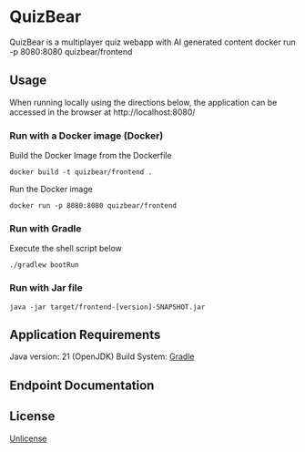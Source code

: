 # QuizBear
QuizBear is a multiplayer quiz webapp with AI generated content
docker run -p 8080:8080 quizbear/frontend

## Usage

When running locally using the directions below, the application can be accessed in the browser at http://localhost:8080/

### Run with a Docker image (Docker)

Build the Docker Image from the Dockerfile
```
docker build -t quizbear/frontend .
```
Run the Docker image
```
docker run -p 8080:8080 quizbear/frontend
```

### Run with Gradle
Execute the shell script below

```
./gradlew bootRun
```

### Run with Jar file

```
java -jar target/frontend-[version]-SNAPSHOT.jar
```

## Application Requirements

Java version: 21 (OpenJDK)
Build System: [Gradle](https://gradle.org/)

## Endpoint Documentation


## License
[Unlicense](https://choosealicense.com/licenses/unlicense/)